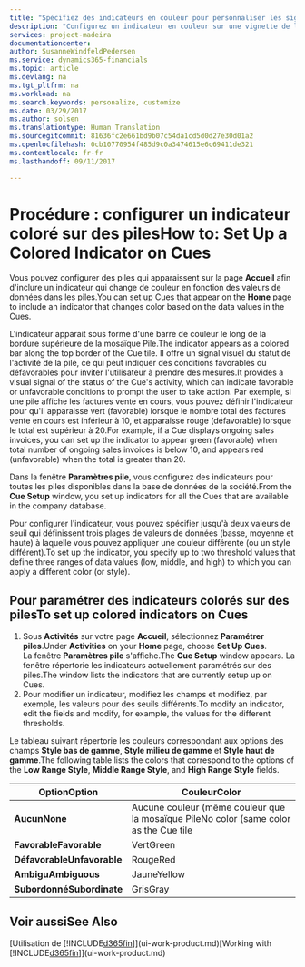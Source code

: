 ```yaml
---
title: "Spécifiez des indicateurs en couleur pour personnaliser les signaux visuels à propos de l'activité d'une pile | Microsoft Docs"
description: "Configurez un indicateur en couleur sur une vignette de la pile pour fournir un signal visuel personnalisé de l'activité de la pile."
services: project-madeira
documentationcenter: 
author: SusanneWindfeldPedersen
ms.service: dynamics365-financials
ms.topic: article
ms.devlang: na
ms.tgt_pltfrm: na
ms.workload: na
ms.search.keywords: personalize, customize
ms.date: 03/29/2017
ms.author: solsen
ms.translationtype: Human Translation
ms.sourcegitcommit: 81636fc2e661bd9b07c54da1cd5d0d27e30d01a2
ms.openlocfilehash: 0cb10770954f485d9c0a3474615e6c69411de321
ms.contentlocale: fr-fr
ms.lasthandoff: 09/11/2017

---
```

# <a name="how-to-set-up-a-colored-indicator-on-cues"></a><span data-ttu-id="0a834-103">Procédure : configurer un indicateur coloré sur des piles</span><span class="sxs-lookup"><span data-stu-id="0a834-103">How to: Set Up a Colored Indicator on Cues</span></span>
<span data-ttu-id="0a834-104">Vous pouvez configurer des piles qui apparaissent sur la page **Accueil** afin d'inclure un indicateur qui change de couleur en fonction des valeurs de données dans les piles.</span><span class="sxs-lookup"><span data-stu-id="0a834-104">You can set up Cues that appear on the **Home** page to include an indicator that changes color based on the data values in the Cues.</span></span>

<span data-ttu-id="0a834-105">L'indicateur apparait sous forme d'une barre de couleur le long de la bordure supérieure de la mosaïque Pile.</span><span class="sxs-lookup"><span data-stu-id="0a834-105">The indicator appears as a colored bar along the top border of the Cue tile.</span></span> <span data-ttu-id="0a834-106">Il offre un signal visuel du statut de l'activité de la pile, ce qui peut indiquer des conditions favorables ou défavorables pour inviter l'utilisateur à prendre des mesures.</span><span class="sxs-lookup"><span data-stu-id="0a834-106">It provides a visual signal of the status of the Cue's activity, which can indicate favorable or unfavorable conditions to prompt the user to take action.</span></span> <span data-ttu-id="0a834-107">Par exemple, si une pile affiche les factures vente en cours, vous pouvez définir l'indicateur pour qu'il apparaisse vert (favorable) lorsque le nombre total des factures vente en cours est inférieur à 10, et apparaisse rouge (défavorable) lorsque le total est supérieur à 20.</span><span class="sxs-lookup"><span data-stu-id="0a834-107">For example, if a Cue displays ongoing sales invoices, you can set up the indicator to appear green (favorable) when total number of ongoing sales invoices is below 10, and appears red (unfavorable) when the total is greater than 20.</span></span>

<span data-ttu-id="0a834-108">Dans la fenêtre **Paramètres pile**, vous configurez des indicateurs pour toutes les piles disponibles dans la base de données de la société.</span><span class="sxs-lookup"><span data-stu-id="0a834-108">From the **Cue Setup** window, you set up indicators for all the Cues that are available in the company database.</span></span>

<span data-ttu-id="0a834-109">Pour configurer l'indicateur, vous pouvez spécifier jusqu'à deux valeurs de seuil qui définissent trois plages de valeurs de données (basse, moyenne et haute) à laquelle vous pouvez appliquer une couleur différente (ou un style différent).</span><span class="sxs-lookup"><span data-stu-id="0a834-109">To set up the indicator, you specify up to two threshold values that define three ranges of data values (low, middle, and high) to which you can apply a different color (or style).</span></span>

## <a name="to-set-up-colored-indicators-on-cues"></a><span data-ttu-id="0a834-110">Pour paramétrer des indicateurs colorés sur des piles</span><span class="sxs-lookup"><span data-stu-id="0a834-110">To set up colored indicators on Cues</span></span>
1. <span data-ttu-id="0a834-111">Sous **Activités** sur votre page **Accueil**, sélectionnez **Paramétrer piles**.</span><span class="sxs-lookup"><span data-stu-id="0a834-111">Under **Activities** on your **Home** page, choose **Set Up Cues**.</span></span>  
   <span data-ttu-id="0a834-112">La fenêtre **Paramètres pile** s'affiche.</span><span class="sxs-lookup"><span data-stu-id="0a834-112">The **Cue Setup** window appears.</span></span> <span data-ttu-id="0a834-113">La fenêtre répertorie les indicateurs actuellement paramétrés sur des piles.</span><span class="sxs-lookup"><span data-stu-id="0a834-113">The window lists the indicators that are currently setup up on Cues.</span></span>
2. <span data-ttu-id="0a834-114">Pour modifier un indicateur, modifiez les champs et modifiez, par exemple, les valeurs pour des seuils différents.</span><span class="sxs-lookup"><span data-stu-id="0a834-114">To modify an indicator, edit the fields and modify, for example, the values for the different thresholds.</span></span>  

<span data-ttu-id="0a834-115">Le tableau suivant répertorie les couleurs correspondant aux options des champs **Style bas de gamme**, **Style milieu de gamme** et **Style haut de gamme**.</span><span class="sxs-lookup"><span data-stu-id="0a834-115">The following table lists the colors that correspond to the options of the **Low Range Style**, **Middle Range Style**, and **High Range Style** fields.</span></span>

| <span data-ttu-id="0a834-116">Option</span><span class="sxs-lookup"><span data-stu-id="0a834-116">Option</span></span> | <span data-ttu-id="0a834-117">Couleur</span><span class="sxs-lookup"><span data-stu-id="0a834-117">Color</span></span> |
| --- | --- |
| <span data-ttu-id="0a834-118">**Aucun**</span><span class="sxs-lookup"><span data-stu-id="0a834-118">**None**</span></span> |<span data-ttu-id="0a834-119">Aucune couleur (même couleur que la mosaïque Pile</span><span class="sxs-lookup"><span data-stu-id="0a834-119">No color (same color as the Cue tile</span></span> |
| <span data-ttu-id="0a834-120">**Favorable**</span><span class="sxs-lookup"><span data-stu-id="0a834-120">**Favorable**</span></span> |<span data-ttu-id="0a834-121">Vert</span><span class="sxs-lookup"><span data-stu-id="0a834-121">Green</span></span> |
| <span data-ttu-id="0a834-122">**Défavorable**</span><span class="sxs-lookup"><span data-stu-id="0a834-122">**Unfavorable**</span></span> |<span data-ttu-id="0a834-123">Rouge</span><span class="sxs-lookup"><span data-stu-id="0a834-123">Red</span></span> |
| <span data-ttu-id="0a834-124">**Ambigu**</span><span class="sxs-lookup"><span data-stu-id="0a834-124">**Ambiguous**</span></span> |<span data-ttu-id="0a834-125">Jaune</span><span class="sxs-lookup"><span data-stu-id="0a834-125">Yellow</span></span> |
| <span data-ttu-id="0a834-126">**Subordonné**</span><span class="sxs-lookup"><span data-stu-id="0a834-126">**Subordinate**</span></span> |<span data-ttu-id="0a834-127">Gris</span><span class="sxs-lookup"><span data-stu-id="0a834-127">Gray</span></span> |

## <a name="see-also"></a><span data-ttu-id="0a834-128">Voir aussi</span><span class="sxs-lookup"><span data-stu-id="0a834-128">See Also</span></span>
<span data-ttu-id="0a834-129">[Utilisation de [!INCLUDE[d365fin](includes/d365fin_md.md)]](ui-work-product.md)</span><span class="sxs-lookup"><span data-stu-id="0a834-129">[Working with [!INCLUDE[d365fin](includes/d365fin_md.md)]](ui-work-product.md)</span></span>

